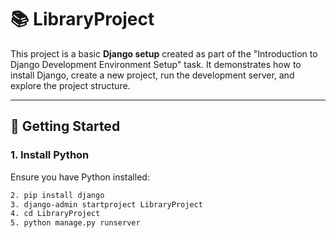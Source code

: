 # 📚 LibraryProject

This project is a basic **Django setup** created as part of the "Introduction to Django Development Environment Setup" task. It demonstrates how to install Django, create a new project, run the development server, and explore the project structure.

---

## 🚀 Getting Started

### 1. Install Python
Ensure you have Python installed:
```bash
2. pip install django
3. django-admin startproject LibraryProject
4. cd LibraryProject
5. python manage.py runserver
